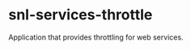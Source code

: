 snl-services-throttle
=====================

Application that provides throttling for web services.
